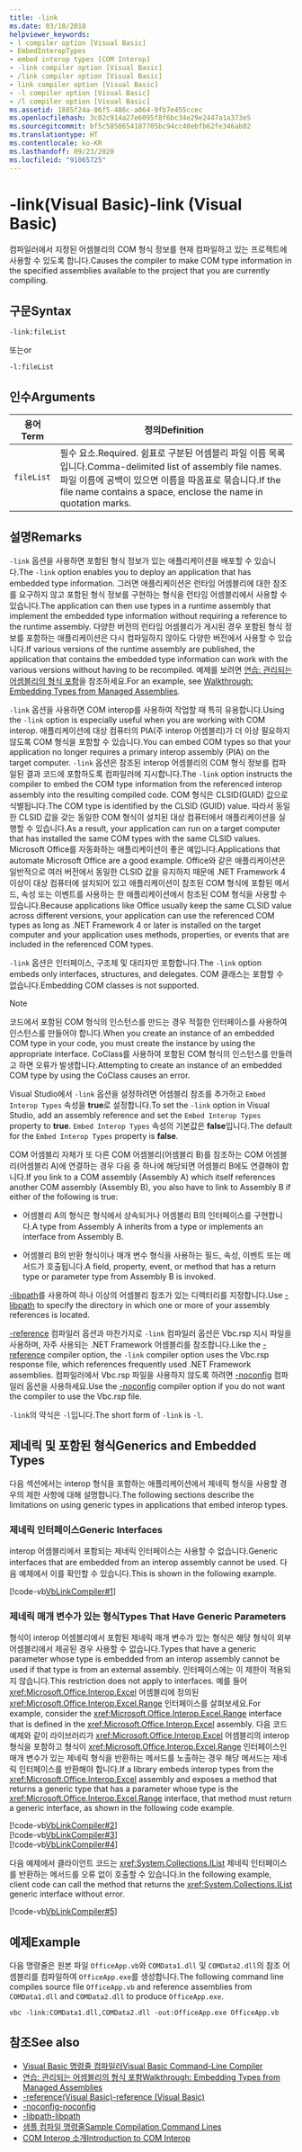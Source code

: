 ```yaml
---
title: -link
ms.date: 03/10/2018
helpviewer_keywords:
- l compiler option [Visual Basic]
- EmbedInteropTypes
- embed interop types [COM Interop]
- -link compiler option [Visual Basic]
- /link compiler option [Visual Basic]
- link compiler option [Visual Basic]
- -l compiler option [Visual Basic]
- /l compiler option [Visual Basic]
ms.assetid: 1885f24a-86f5-486c-a064-9fb7e455ccec
ms.openlocfilehash: 3c02c914a27e6095f8f6bc34e29e2447a1a373e5
ms.sourcegitcommit: bf5c5850654187705bc94cc40ebfb62fe346ab02
ms.translationtype: HT
ms.contentlocale: ko-KR
ms.lasthandoff: 09/23/2020
ms.locfileid: "91065725"
---
```

# <a name="-link-visual-basic"></a><span data-ttu-id="8ace4-102">-link(Visual Basic)</span><span class="sxs-lookup"><span data-stu-id="8ace4-102">-link (Visual Basic)</span></span>

<span data-ttu-id="8ace4-103">컴파일러에서 지정된 어셈블리의 COM 형식 정보를 현재 컴파일하고 있는 프로젝트에 사용할 수 있도록 합니다.</span><span class="sxs-lookup"><span data-stu-id="8ace4-103">Causes the compiler to make COM type information in the specified assemblies available to the project that you are currently compiling.</span></span>  
  
## <a name="syntax"></a><span data-ttu-id="8ace4-104">구문</span><span class="sxs-lookup"><span data-stu-id="8ace4-104">Syntax</span></span>  
  
```console  
-link:fileList  
```

<span data-ttu-id="8ace4-105">또는</span><span class="sxs-lookup"><span data-stu-id="8ace4-105">or</span></span>  

```console
-l:fileList  
```  
  
## <a name="arguments"></a><span data-ttu-id="8ace4-106">인수</span><span class="sxs-lookup"><span data-stu-id="8ace4-106">Arguments</span></span>  
  
|<span data-ttu-id="8ace4-107">용어</span><span class="sxs-lookup"><span data-stu-id="8ace4-107">Term</span></span>|<span data-ttu-id="8ace4-108">정의</span><span class="sxs-lookup"><span data-stu-id="8ace4-108">Definition</span></span>|  
|---|---|  
|`fileList`|<span data-ttu-id="8ace4-109">필수 요소.</span><span class="sxs-lookup"><span data-stu-id="8ace4-109">Required.</span></span> <span data-ttu-id="8ace4-110">쉼표로 구분된 어셈블리 파일 이름 목록입니다.</span><span class="sxs-lookup"><span data-stu-id="8ace4-110">Comma-delimited list of assembly file names.</span></span> <span data-ttu-id="8ace4-111">파일 이름에 공백이 있으면 이름을 따옴표로 묶습니다.</span><span class="sxs-lookup"><span data-stu-id="8ace4-111">If the file name contains a space, enclose the name in quotation marks.</span></span>|  
  
## <a name="remarks"></a><span data-ttu-id="8ace4-112">설명</span><span class="sxs-lookup"><span data-stu-id="8ace4-112">Remarks</span></span>  

 <span data-ttu-id="8ace4-113">`-link` 옵션을 사용하면 포함된 형식 정보가 있는 애플리케이션을 배포할 수 있습니다.</span><span class="sxs-lookup"><span data-stu-id="8ace4-113">The `-link` option enables you to deploy an application that has embedded type information.</span></span> <span data-ttu-id="8ace4-114">그러면 애플리케이션은 런타임 어셈블리에 대한 참조를 요구하지 않고 포함된 형식 정보를 구현하는 형식을 런타임 어셈블리에서 사용할 수 있습니다.</span><span class="sxs-lookup"><span data-stu-id="8ace4-114">The application can then use types in a runtime assembly that implement the embedded type information without requiring a reference to the runtime assembly.</span></span> <span data-ttu-id="8ace4-115">다양한 버전의 런타임 어셈블리가 게시된 경우 포함된 형식 정보를 포함하는 애플리케이션은 다시 컴파일하지 않아도 다양한 버전에서 사용할 수 있습니다.</span><span class="sxs-lookup"><span data-stu-id="8ace4-115">If various versions of the runtime assembly are published, the application that contains the embedded type information can work with the various versions without having to be recompiled.</span></span> <span data-ttu-id="8ace4-116">예제를 보려면 [연습: 관리되는 어셈블리의 형식 포함](../../../standard/assembly/embed-types-visual-studio.md)을 참조하세요.</span><span class="sxs-lookup"><span data-stu-id="8ace4-116">For an example, see [Walkthrough: Embedding Types from Managed Assemblies](../../../standard/assembly/embed-types-visual-studio.md).</span></span>  
  
 <span data-ttu-id="8ace4-117">`-link` 옵션을 사용하면 COM interop를 사용하여 작업할 때 특히 유용합니다.</span><span class="sxs-lookup"><span data-stu-id="8ace4-117">Using the `-link` option is especially useful when you are working with COM interop.</span></span> <span data-ttu-id="8ace4-118">애플리케이션에 대상 컴퓨터의 PIA(주 interop 어셈블리)가 더 이상 필요하지 않도록 COM 형식을 포함할 수 있습니다.</span><span class="sxs-lookup"><span data-stu-id="8ace4-118">You can embed COM types so that your application no longer requires a primary interop assembly (PIA) on the target computer.</span></span> <span data-ttu-id="8ace4-119">`-link` 옵션은 참조된 interop 어셈블리의 COM 형식 정보를 컴파일된 결과 코드에 포함하도록 컴파일러에 지시합니다.</span><span class="sxs-lookup"><span data-stu-id="8ace4-119">The `-link` option instructs the compiler to embed the COM type information from the referenced interop assembly into the resulting compiled code.</span></span> <span data-ttu-id="8ace4-120">COM 형식은 CLSID(GUID) 값으로 식별됩니다.</span><span class="sxs-lookup"><span data-stu-id="8ace4-120">The COM type is identified by the CLSID (GUID) value.</span></span> <span data-ttu-id="8ace4-121">따라서 동일한 CLSID 값을 갖는 동일한 COM 형식이 설치된 대상 컴퓨터에서 애플리케이션을 실행할 수 있습니다.</span><span class="sxs-lookup"><span data-stu-id="8ace4-121">As a result, your application can run on a target computer that has installed the same COM types with the same CLSID values.</span></span> <span data-ttu-id="8ace4-122">Microsoft Office를 자동화하는 애플리케이션이 좋은 예입니다.</span><span class="sxs-lookup"><span data-stu-id="8ace4-122">Applications that automate Microsoft Office are a good example.</span></span> <span data-ttu-id="8ace4-123">Office와 같은 애플리케이션은 일반적으로 여러 버전에서 동일한 CLSID 값을 유지하지 때문에 .NET Framework 4 이상이 대상 컴퓨터에 설치되어 있고 애플리케이션이 참조된 COM 형식에 포함된 메서드, 속성 또는 이벤트를 사용하는 한 애플리케이션에서 참조된 COM 형식을 사용할 수 있습니다.</span><span class="sxs-lookup"><span data-stu-id="8ace4-123">Because applications like Office usually keep the same CLSID value across different versions, your application can use the referenced COM types as long as .NET Framework 4 or later is installed on the target computer and your application uses methods, properties, or events that are included in the referenced COM types.</span></span>  
  
 <span data-ttu-id="8ace4-124">`-link` 옵션은 인터페이스, 구조체 및 대리자만 포함합니다.</span><span class="sxs-lookup"><span data-stu-id="8ace4-124">The `-link` option embeds only interfaces, structures, and delegates.</span></span> <span data-ttu-id="8ace4-125">COM 클래스는 포함할 수 없습니다.</span><span class="sxs-lookup"><span data-stu-id="8ace4-125">Embedding COM classes is not supported.</span></span>  
  
> [!NOTE]
> <span data-ttu-id="8ace4-126">코드에서 포함된 COM 형식의 인스턴스를 만드는 경우 적절한 인터페이스를 사용하여 인스턴스를 만들어야 합니다.</span><span class="sxs-lookup"><span data-stu-id="8ace4-126">When you create an instance of an embedded COM type in your code, you must create the instance by using the appropriate interface.</span></span> <span data-ttu-id="8ace4-127">CoClass를 사용하여 포함된 COM 형식의 인스턴스를 만들려고 하면 오류가 발생합니다.</span><span class="sxs-lookup"><span data-stu-id="8ace4-127">Attempting to create an instance of an embedded COM type by using the CoClass causes an error.</span></span>  
  
 <span data-ttu-id="8ace4-128">Visual Studio에서 `-link` 옵션을 설정하려면 어셈블리 참조를 추가하고 `Embed Interop Types` 속성을 **true**로 설정합니다.</span><span class="sxs-lookup"><span data-stu-id="8ace4-128">To set the `-link` option in Visual Studio, add an assembly reference and set the `Embed Interop Types` property to **true**.</span></span> <span data-ttu-id="8ace4-129">`Embed Interop Types` 속성의 기본값은 **false**입니다.</span><span class="sxs-lookup"><span data-stu-id="8ace4-129">The default for the `Embed Interop Types` property is **false**.</span></span>  
  
 <span data-ttu-id="8ace4-130">COM 어셈블리 자체가 또 다른 COM 어셈블리(어셈블리 B)를 참조하는 COM 어셈블리(어셈블리 A)에 연결하는 경우 다음 중 하나에 해당되면 어셈블리 B에도 연결해야 합니다.</span><span class="sxs-lookup"><span data-stu-id="8ace4-130">If you link to a COM assembly (Assembly A) which itself references another COM assembly (Assembly B), you also have to link to Assembly B if either of the following is true:</span></span>  
  
- <span data-ttu-id="8ace4-131">어셈블리 A의 형식은 형식에서 상속되거나 어셈블리 B의 인터페이스를 구현합니다.</span><span class="sxs-lookup"><span data-stu-id="8ace4-131">A type from Assembly A inherits from a type or implements an interface from Assembly B.</span></span>  
  
- <span data-ttu-id="8ace4-132">어셈블리 B의 반환 형식이나 매개 변수 형식을 사용하는 필드, 속성, 이벤트 또는 메서드가 호출됩니다.</span><span class="sxs-lookup"><span data-stu-id="8ace4-132">A field, property, event, or method that has a return type or parameter type from Assembly B is invoked.</span></span>  
  
 <span data-ttu-id="8ace4-133">[-libpath](libpath.md)를 사용하여 하나 이상의 어셈블리 참조가 있는 디렉터리를 지정합니다.</span><span class="sxs-lookup"><span data-stu-id="8ace4-133">Use [-libpath](libpath.md) to specify the directory in which one or more of your assembly references is located.</span></span>  
  
 <span data-ttu-id="8ace4-134">[-reference](reference.md) 컴파일러 옵션과 마찬가지로 `-link` 컴파일러 옵션은 Vbc.rsp 지시 파일을 사용하며, 자주 사용되는 .NET Framework 어셈블리를 참조합니다.</span><span class="sxs-lookup"><span data-stu-id="8ace4-134">Like the [-reference](reference.md) compiler option, the `-link` compiler option uses the Vbc.rsp response file, which references frequently used .NET Framework assemblies.</span></span> <span data-ttu-id="8ace4-135">컴파일러에서 Vbc.rsp 파일을 사용하지 않도록 하려면 [-noconfig](noconfig.md) 컴파일러 옵션을 사용하세요.</span><span class="sxs-lookup"><span data-stu-id="8ace4-135">Use the [-noconfig](noconfig.md) compiler option if you do not want the compiler to use the Vbc.rsp file.</span></span>  
  
 <span data-ttu-id="8ace4-136">`-link`의 약식은 `-l`입니다.</span><span class="sxs-lookup"><span data-stu-id="8ace4-136">The short form of `-link` is `-l`.</span></span>  
  
## <a name="generics-and-embedded-types"></a><span data-ttu-id="8ace4-137">제네릭 및 포함된 형식</span><span class="sxs-lookup"><span data-stu-id="8ace4-137">Generics and Embedded Types</span></span>  

 <span data-ttu-id="8ace4-138">다음 섹션에서는 interop 형식을 포함하는 애플리케이션에서 제네릭 형식을 사용할 경우의 제한 사항에 대해 설명합니다.</span><span class="sxs-lookup"><span data-stu-id="8ace4-138">The following sections describe the limitations on using generic types in applications that embed interop types.</span></span>  
  
### <a name="generic-interfaces"></a><span data-ttu-id="8ace4-139">제네릭 인터페이스</span><span class="sxs-lookup"><span data-stu-id="8ace4-139">Generic Interfaces</span></span>  

 <span data-ttu-id="8ace4-140">interop 어셈블리에서 포함되는 제네릭 인터페이스는 사용할 수 없습니다.</span><span class="sxs-lookup"><span data-stu-id="8ace4-140">Generic interfaces that are embedded from an interop assembly cannot be used.</span></span> <span data-ttu-id="8ace4-141">다음 예제에서 이를 확인할 수 있습니다.</span><span class="sxs-lookup"><span data-stu-id="8ace4-141">This is shown in the following example.</span></span>  
  
 [!code-vb[VbLinkCompiler#1](~/samples/snippets/visualbasic/VS_Snippets_VBCSharp/vblinkcompiler/vb/module1.vb#1)]  
  
### <a name="types-that-have-generic-parameters"></a><span data-ttu-id="8ace4-142">제네릭 매개 변수가 있는 형식</span><span class="sxs-lookup"><span data-stu-id="8ace4-142">Types That Have Generic Parameters</span></span>  

 <span data-ttu-id="8ace4-143">형식이 interop 어셈블리에서 포함된 제네릭 매개 변수가 있는 형식은 해당 형식이 외부 어셈블리에서 제공된 경우 사용할 수 없습니다.</span><span class="sxs-lookup"><span data-stu-id="8ace4-143">Types that have a generic parameter whose type is embedded from an interop assembly cannot be used if that type is from an external assembly.</span></span> <span data-ttu-id="8ace4-144">인터페이스에는 이 제한이 적용되지 않습니다.</span><span class="sxs-lookup"><span data-stu-id="8ace4-144">This restriction does not apply to interfaces.</span></span> <span data-ttu-id="8ace4-145">예를 들어 <xref:Microsoft.Office.Interop.Excel> 어셈블리에 정의된 <xref:Microsoft.Office.Interop.Excel.Range> 인터페이스를 살펴보세요.</span><span class="sxs-lookup"><span data-stu-id="8ace4-145">For example, consider the <xref:Microsoft.Office.Interop.Excel.Range> interface that is defined in the <xref:Microsoft.Office.Interop.Excel> assembly.</span></span> <span data-ttu-id="8ace4-146">다음 코드 예제와 같이 라이브러리가 <xref:Microsoft.Office.Interop.Excel> 어셈블리의 interop 형식을 포함하고 형식이 <xref:Microsoft.Office.Interop.Excel.Range> 인터페이스인 매개 변수가 있는 제네릭 형식을 반환하는 메서드를 노출하는 경우 해당 메서드는 제네릭 인터페이스를 반환해야 합니다.</span><span class="sxs-lookup"><span data-stu-id="8ace4-146">If a library embeds interop types from the <xref:Microsoft.Office.Interop.Excel> assembly and exposes a method that returns a generic type that has a parameter whose type is the <xref:Microsoft.Office.Interop.Excel.Range> interface, that method must return a generic interface, as shown in the following code example.</span></span>  
  
 [!code-vb[VbLinkCompiler#2](~/samples/snippets/visualbasic/VS_Snippets_VBCSharp/vblinkcompiler/vb/utility.vb#2)]  
[!code-vb[VbLinkCompiler#3](~/samples/snippets/visualbasic/VS_Snippets_VBCSharp/vblinkcompiler/vb/utility.vb#3)]  
[!code-vb[VbLinkCompiler#4](~/samples/snippets/visualbasic/VS_Snippets_VBCSharp/vblinkcompiler/vb/utility.vb#4)]  
  
 <span data-ttu-id="8ace4-147">다음 예제에서 클라이언트 코드는 <xref:System.Collections.IList> 제네릭 인터페이스를 반환하는 메서드를 오류 없이 호출할 수 있습니다.</span><span class="sxs-lookup"><span data-stu-id="8ace4-147">In the following example, client code can call the method that returns the <xref:System.Collections.IList> generic interface without error.</span></span>  
  
 [!code-vb[VbLinkCompiler#5](~/samples/snippets/visualbasic/VS_Snippets_VBCSharp/vblinkcompiler/vb/module1.vb#5)]  
  
## <a name="example"></a><span data-ttu-id="8ace4-148">예제</span><span class="sxs-lookup"><span data-stu-id="8ace4-148">Example</span></span>  

 <span data-ttu-id="8ace4-149">다음 명령줄은 원본 파일 `OfficeApp.vb`와 `COMData1.dll` 및 `COMData2.dll`의 참조 어셈블리를 컴파일하여 `OfficeApp.exe`를 생성합니다.</span><span class="sxs-lookup"><span data-stu-id="8ace4-149">The following command line compiles source file `OfficeApp.vb` and reference assemblies from `COMData1.dll` and `COMData2.dll` to produce `OfficeApp.exe`.</span></span>  
  
```console  
vbc -link:COMData1.dll,COMData2.dll -out:OfficeApp.exe OfficeApp.vb  
```  
  
## <a name="see-also"></a><span data-ttu-id="8ace4-150">참조</span><span class="sxs-lookup"><span data-stu-id="8ace4-150">See also</span></span>

- [<span data-ttu-id="8ace4-151">Visual Basic 명령줄 컴파일러</span><span class="sxs-lookup"><span data-stu-id="8ace4-151">Visual Basic Command-Line Compiler</span></span>](index.md)
- [<span data-ttu-id="8ace4-152">연습: 관리되는 어셈블리의 형식 포함</span><span class="sxs-lookup"><span data-stu-id="8ace4-152">Walkthrough: Embedding Types from Managed Assemblies</span></span>](../../../standard/assembly/embed-types-visual-studio.md)
- [<span data-ttu-id="8ace4-153">-reference(Visual Basic)</span><span class="sxs-lookup"><span data-stu-id="8ace4-153">-reference (Visual Basic)</span></span>](reference.md)
- [<span data-ttu-id="8ace4-154">-noconfig</span><span class="sxs-lookup"><span data-stu-id="8ace4-154">-noconfig</span></span>](noconfig.md)
- [<span data-ttu-id="8ace4-155">-libpath</span><span class="sxs-lookup"><span data-stu-id="8ace4-155">-libpath</span></span>](libpath.md)
- [<span data-ttu-id="8ace4-156">샘플 컴파일 명령줄</span><span class="sxs-lookup"><span data-stu-id="8ace4-156">Sample Compilation Command Lines</span></span>](sample-compilation-command-lines.md)
- [<span data-ttu-id="8ace4-157">COM Interop 소개</span><span class="sxs-lookup"><span data-stu-id="8ace4-157">Introduction to COM Interop</span></span>](../../programming-guide/com-interop/introduction-to-com-interop.md)
